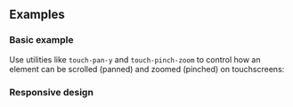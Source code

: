 ## Examples

### Basic example

Use utilities like `touch-pan-y` and `touch-pinch-zoom` to control how an element can be scrolled (panned) and zoomed (pinched) on touchscreens:

### Responsive design